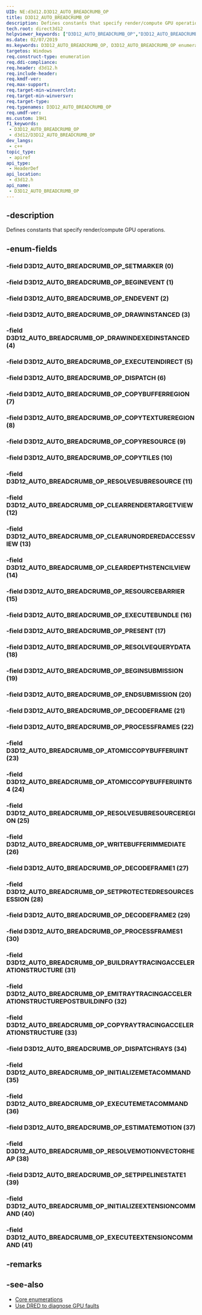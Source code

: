 ```yaml
---
UID: NE:d3d12.D3D12_AUTO_BREADCRUMB_OP
title: D3D12_AUTO_BREADCRUMB_OP
description: Defines constants that specify render/compute GPU operations.
tech.root: direct3d12
helpviewer_keywords: ["D3D12_AUTO_BREADCRUMB_OP","D3D12_AUTO_BREADCRUMB_OP enumeration","d3d12/D3D12_AUTO_BREADCRUMB_OP","d3d12/D3D12_AUTO_BREADCRUMB_OP enumeration","direct3d12.d3d12_auto_breadcrumb_op"]
ms.date: 02/07/2019
ms.keywords: D3D12_AUTO_BREADCRUMB_OP, D3D12_AUTO_BREADCRUMB_OP enumeration, d3d12/D3D12_AUTO_BREADCRUMB_OP, d3d12/D3D12_AUTO_BREADCRUMB_OP enumeration, direct3d12.d3d12_auto_breadcrumb_op
targetos: Windows
req.construct-type: enumeration
req.ddi-compliance: 
req.header: d3d12.h
req.include-header: 
req.kmdf-ver: 
req.max-support: 
req.target-min-winverclnt: 
req.target-min-winversvr: 
req.target-type: 
req.typenames: D3D12_AUTO_BREADCRUMB_OP
req.umdf-ver: 
ms.custom: 19H1
f1_keywords:
 - D3D12_AUTO_BREADCRUMB_OP
 - d3d12/D3D12_AUTO_BREADCRUMB_OP
dev_langs:
 - c++
topic_type:
 - apiref
api_type:
 - HeaderDef
api_location:
 - d3d12.h
api_name:
 - D3D12_AUTO_BREADCRUMB_OP
---
```


## -description

Defines constants that specify render/compute GPU operations.

## -enum-fields

### -field D3D12_AUTO_BREADCRUMB_OP_SETMARKER (0)

### -field D3D12_AUTO_BREADCRUMB_OP_BEGINEVENT (1)

### -field D3D12_AUTO_BREADCRUMB_OP_ENDEVENT (2)

### -field D3D12_AUTO_BREADCRUMB_OP_DRAWINSTANCED (3)

### -field D3D12_AUTO_BREADCRUMB_OP_DRAWINDEXEDINSTANCED (4)

### -field D3D12_AUTO_BREADCRUMB_OP_EXECUTEINDIRECT (5)

### -field D3D12_AUTO_BREADCRUMB_OP_DISPATCH (6)

### -field D3D12_AUTO_BREADCRUMB_OP_COPYBUFFERREGION (7)

### -field D3D12_AUTO_BREADCRUMB_OP_COPYTEXTUREREGION (8)

### -field D3D12_AUTO_BREADCRUMB_OP_COPYRESOURCE (9)

### -field D3D12_AUTO_BREADCRUMB_OP_COPYTILES (10)

### -field D3D12_AUTO_BREADCRUMB_OP_RESOLVESUBRESOURCE (11)

### -field D3D12_AUTO_BREADCRUMB_OP_CLEARRENDERTARGETVIEW (12)

### -field D3D12_AUTO_BREADCRUMB_OP_CLEARUNORDEREDACCESSVIEW (13)

### -field D3D12_AUTO_BREADCRUMB_OP_CLEARDEPTHSTENCILVIEW (14)

### -field D3D12_AUTO_BREADCRUMB_OP_RESOURCEBARRIER (15)

### -field D3D12_AUTO_BREADCRUMB_OP_EXECUTEBUNDLE (16)

### -field D3D12_AUTO_BREADCRUMB_OP_PRESENT (17)

### -field D3D12_AUTO_BREADCRUMB_OP_RESOLVEQUERYDATA (18)

### -field D3D12_AUTO_BREADCRUMB_OP_BEGINSUBMISSION (19)

### -field D3D12_AUTO_BREADCRUMB_OP_ENDSUBMISSION (20)

### -field D3D12_AUTO_BREADCRUMB_OP_DECODEFRAME (21)

### -field D3D12_AUTO_BREADCRUMB_OP_PROCESSFRAMES (22)

### -field D3D12_AUTO_BREADCRUMB_OP_ATOMICCOPYBUFFERUINT (23)

### -field D3D12_AUTO_BREADCRUMB_OP_ATOMICCOPYBUFFERUINT64 (24)

### -field D3D12_AUTO_BREADCRUMB_OP_RESOLVESUBRESOURCEREGION (25)

### -field D3D12_AUTO_BREADCRUMB_OP_WRITEBUFFERIMMEDIATE (26)

### -field D3D12_AUTO_BREADCRUMB_OP_DECODEFRAME1 (27)

### -field D3D12_AUTO_BREADCRUMB_OP_SETPROTECTEDRESOURCESESSION (28)

### -field D3D12_AUTO_BREADCRUMB_OP_DECODEFRAME2 (29)

### -field D3D12_AUTO_BREADCRUMB_OP_PROCESSFRAMES1 (30)

### -field D3D12_AUTO_BREADCRUMB_OP_BUILDRAYTRACINGACCELERATIONSTRUCTURE (31)

### -field D3D12_AUTO_BREADCRUMB_OP_EMITRAYTRACINGACCELERATIONSTRUCTUREPOSTBUILDINFO (32)

### -field D3D12_AUTO_BREADCRUMB_OP_COPYRAYTRACINGACCELERATIONSTRUCTURE (33)

### -field D3D12_AUTO_BREADCRUMB_OP_DISPATCHRAYS (34)

### -field D3D12_AUTO_BREADCRUMB_OP_INITIALIZEMETACOMMAND (35)

### -field D3D12_AUTO_BREADCRUMB_OP_EXECUTEMETACOMMAND (36)

### -field D3D12_AUTO_BREADCRUMB_OP_ESTIMATEMOTION (37)

### -field D3D12_AUTO_BREADCRUMB_OP_RESOLVEMOTIONVECTORHEAP (38)

### -field D3D12_AUTO_BREADCRUMB_OP_SETPIPELINESTATE1 (39)

### -field D3D12_AUTO_BREADCRUMB_OP_INITIALIZEEXTENSIONCOMMAND (40)

### -field D3D12_AUTO_BREADCRUMB_OP_EXECUTEEXTENSIONCOMMAND (41)

## -remarks

## -see-also

* [Core enumerations](/windows/desktop/direct3d12/direct3d-12-enumerations)
* [Use DRED to diagnose GPU faults](/windows/desktop/direct3d12/use-dred)

